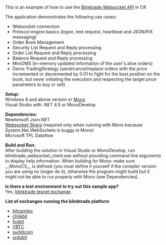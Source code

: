 This is an example of how to use the <a href="https://blinktrade.com/docs/#getting-started">Blinktrade Websocket API</a> in C#.

The application demonstrates the following use cases:

- Websocket connection
- Protocol engine basics (logon, test request, heartbeat and JSON/FIX messaging)
- Order Book Management
- Security List Request and Reply processing
- Order List Request and Reply processing
- Balance Request and Reply processing
- MiniOMS (in-memory updated information of the user's alive orders)
- Demo TradingStrategy (send/cancel/replace orders with the price incremented or decremented by 0.01 to fight for the best position on the book, but never initiating the execution and respecting the target price parameters to buy or sell)


<b>Setup:</b><br>
Windows 8 and above version or <a href="http://www.mono-project.com/">Mono</a><br>
Visual Studio with .NET 4.5 or MonoDevelop<br>

<b>Dependencies:</b><br>
Newtonsoft Json.NET<br>
<a href="https://github.com/sta/websocket-sharp">Websocket-Sharp</a> (required only when running with Mono because System.Net.WebSockets is buggy in Mono)<br>
Microsoft TPL Dataflow<br>

<b>Build and Run:</b><br>
After building the solution in Visual Studio or MonoDevelop, run blinktrade_websocket_client.exe without providing command line arguments to display help information. When building for Mono: make sure \_\_MonoCS\_\_ is defined (you must define it yourself if the compiler version you are using no longer do it), otherwise the program might build but it might not be able to run properly with Mono (see Dependencies).<br>

<b>Is there a test environment to try out this sample app?</b><br>
Yes, <a href="https://testnet.blinktrade.com/">blinktrade tesnet exchange</a>.

<b>List of exchanges running the blinktrade platform</b><br>
- [bitcambio](https://bitcambio.com.br/)
- [chilebit](https://chilebit.net)
- [foxbit](https://foxbit.com.br)
- [VBTC](https://vbtc.vn)
- [surbitcoin](https://surbitcoin.com) 
- [urdubit](https://urdubit.com)
